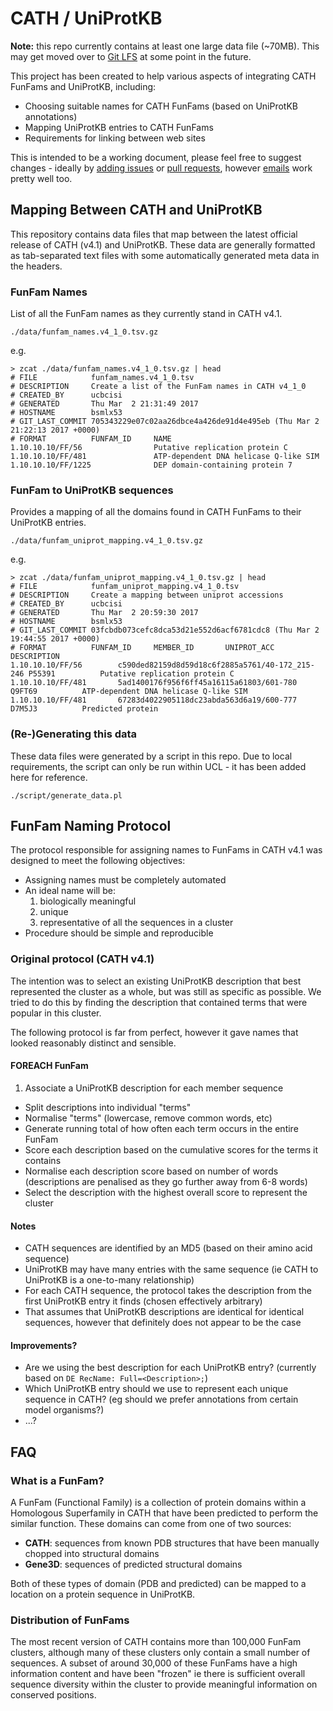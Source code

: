 # CATH / UniProtKB

**Note:** this repo currently contains at least one large data file (~70MB). This may get moved over to [Git LFS](https://git-lfs.github.com/) at some point in the future.

This project has been created to help various aspects of integrating CATH FunFams and UniProtKB, including:

 * Choosing suitable names for CATH FunFams (based on UniProtKB annotations)
 * Mapping UniProtKB entries to CATH FunFams
 * Requirements for linking between web sites

This is intended to be a working document, please feel free to suggest changes - ideally by [adding issues](https://github.com/sillitoe/cath-funfam-uniprot/issues) or [pull requests](https://help.github.com/articles/github-flow/), however [emails](mailto:i.sillitoe@ucl.ac.uk) work pretty well too.

## Mapping Between CATH and UniProtKB

This repository contains data files that map between the latest official release of CATH (v4.1) and UniProtKB. These data are generally formatted as tab-separated text files with some automatically generated meta data in the headers.

### FunFam Names

List of all the FunFam names as they currently stand in CATH v4.1.

```
./data/funfam_names.v4_1_0.tsv.gz
```

e.g.

```
> zcat ./data/funfam_names.v4_1_0.tsv.gz | head
# FILE            funfam_names.v4_1_0.tsv
# DESCRIPTION     Create a list of the FunFam names in CATH v4_1_0
# CREATED_BY      ucbcisi
# GENERATED       Thu Mar  2 21:31:49 2017
# HOSTNAME        bsmlx53
# GIT_LAST_COMMIT 705343229e07c02aa26dbce4a426de91d4e495eb (Thu Mar 2 21:22:13 2017 +0000)
# FORMAT          FUNFAM_ID     NAME
1.10.10.10/FF/56                Putative replication protein C
1.10.10.10/FF/481               ATP-dependent DNA helicase Q-like SIM
1.10.10.10/FF/1225              DEP domain-containing protein 7
```

### FunFam to UniProtKB sequences

Provides a mapping of all the domains found in CATH FunFams to their 
UniProtKB entries.

```
./data/funfam_uniprot_mapping.v4_1_0.tsv.gz
```

e.g.

```
> zcat ./data/funfam_uniprot_mapping.v4_1_0.tsv.gz | head
# FILE            funfam_uniprot_mapping.v4_1_0.tsv
# DESCRIPTION     Create a mapping between uniprot accessions
# CREATED_BY      ucbcisi
# GENERATED       Thu Mar  2 20:59:30 2017
# HOSTNAME        bsmlx53
# GIT_LAST_COMMIT 03fcbdb073cefc8dca53d21e552d6acf6781cdc8 (Thu Mar 2 19:44:55 2017 +0000)
# FORMAT          FUNFAM_ID     MEMBER_ID       UNIPROT_ACC     DESCRIPTION
1.10.10.10/FF/56        c590ded82159d8d59d18c6f2885a5761/40-172_215-246 P55391          Putative replication protein C
1.10.10.10/FF/481       5ad1400176f956f6ff45a16115a61803/601-780        Q9FT69          ATP-dependent DNA helicase Q-like SIM
1.10.10.10/FF/481       67283d4022905118dc23abda563d6a19/600-777        D7M5J3          Predicted protein
```

### (Re-)Generating this data

These data files were generated by a script in this repo. Due to local requirements, the script can only be run within UCL - it has been added here 
for reference.

```
./script/generate_data.pl
```
   
## FunFam Naming Protocol

The protocol responsible for assigning names to FunFams in CATH v4.1 was 
designed to meet the following objectives:

 * Assigning names must be completely automated
 * An ideal name will be:
    1. biologically meaningful
    1. unique
    1. representative of all the sequences in a cluster
 * Procedure should be simple and reproducible
 
### Original protocol (CATH v4.1)

The intention was to select an existing UniProtKB description that best 
represented the cluster as a whole, but was still as specific as possible. 
We tried to do this by finding the description that contained terms that
were popular in this cluster.

The following protocol is far from perfect, however it gave names that looked
reasonably distinct and sensible.

#### FOREACH FunFam

 1. Associate a UniProtKB description for each member sequence
 * Split descriptions into individual "terms"
 * Normalise "terms" (lowercase, remove common words, etc)
 * Generate running total of how often each term occurs in the entire FunFam
 * Score each description based on the cumulative scores for the terms it contains
 * Normalise each description score based on number of words (descriptions are penalised as they go further away from 6-8 words)
 * Select the description with the highest overall score to represent the cluster

#### Notes

 * CATH sequences are identified by an MD5 (based on their amino acid sequence)
 * UniProtKB may have many entries with the same sequence (ie CATH to UniProtKB is a one-to-many relationship)
 * For each CATH sequence, the protocol takes the description from the first UniProtKB entry it finds (chosen effectively arbitrary)
 * That assumes that UniProtKB descriptions are identical for identical sequences, however that definitely does not appear to be the case
 
#### Improvements?
 
 * Are we using the best description for each UniProtKB entry? (currently based on ```DE RecName: Full=<Description>;```)
 * Which UniProtKB entry should we use to represent each unique sequence in CATH? (eg should we prefer annotations from certain model organisms?)
 * ...?
 
## FAQ

### What is a FunFam?

A FunFam (Functional Family) is a collection of protein domains within a Homologous Superfamily in CATH that have been predicted to
perform the similar function. These domains can come from one of two sources:

 * **CATH**: sequences from known PDB structures that have been manually chopped into structural domains
 * **Gene3D**: sequences of predicted structural domains

Both of these types of domain (PDB and predicted) can be mapped to a location on a protein sequence in UniProtKB. 

### Distribution of FunFams

The most recent version of CATH contains more than 100,000 FunFam clusters, although many of these clusters only contain a small number of sequences. 
A subset of around 30,000 of these FunFams have a high information content and have been "frozen" ie there is sufficient overall sequence diversity within 
the cluster to provide meaningful information on conserved positions.


